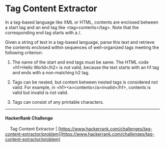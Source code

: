 # Tag Content Extractor

In a tag-based language like XML or HTML, contents are enclosed between a start tag and an end tag like &lt;tag>contents&lt;/tag>. Note that the corresponding end tag starts with a /.

Given a string of text in a tag-based language, parse this text and retrieve the contents enclosed within sequences of well-organized tags meeting the following criterion:

1. The name of the start and end tags must be same. The HTML code &lt;h1>Hello World&lt;/h2> is not valid, because the text starts with an h1 tag and ends with a non-matching h2 tag.

2. Tags can be nested, but content between nested tags is considered not valid. For example, in &lt;h1>&lt;a>contents&lt;/a>invalid&lt;/h1>, contents is valid but invalid is not valid.

3. Tags can consist of any printable characters.

___


#### HackerRank Challenge

&nbsp;&nbsp;&nbsp;&nbsp;Tag Content Extractor | [https://www.hackerrank.com/challenges/tag-content-extractor/problem](https://www.hackerrank.com/challenges/tag-content-extractor/problem)
